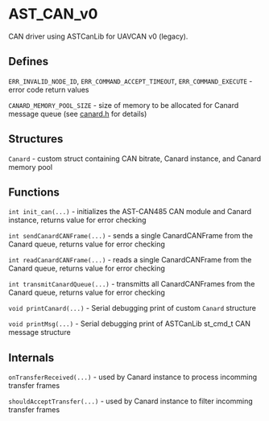 # AST_CAN_v0

CAN driver using ASTCanLib for UAVCAN v0 (legacy).

## Defines

`ERR_INVALID_NODE_ID`, `ERR_COMMAND_ACCEPT_TIMEOUT`, `ERR_COMMAND_EXECUTE` - error code return values

`CANARD_MEMORY_POOL_SIZE` - size of memory to be allocated for Canard message queue (see [canard.h](https://github.com/UAVCAN/libcanard/blob/legacy-v0/canard.h) for details)

## Structures

`Canard` - custom struct containing CAN bitrate, Canard instance, and Canard memory pool

## Functions

`int init_can(...)` - initializes the AST-CAN485 CAN module and Canard instance, returns value for error checking

`int sendCanardCANFrame(...)` - sends a single CanardCANFrame from the Canard queue, returns value for error checking

`int readCanardCANFrame(...)` - reads a single CanardCANFrame from the Canard queue, returns value for error checking

`int transmitCanardQueue(...)` - transmitts all CanardCANFrames from the Canard queue, returns value for error checking

`void printCanard(...)` - Serial debugging print of custom `Canard` structure

`void printMsg(...)` - Serial debugging print of ASTCanLib st_cmd_t CAN message structure

## Internals

`onTransferReceived(...)` - used by Canard instance to process incomming transfer frames

`shouldAcceptTransfer(...)` - used by Canard instance to filter incomming transfer frames
